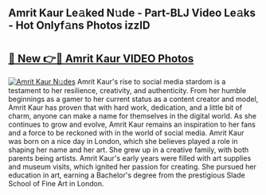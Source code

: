 ## Amrit Kaur Le𝚊ked N𝚞de - Part-BLJ Video Le𝚊ks - Hot Onlyf𝚊ns Photos izzID

# <h2><a href="http://ac11528.deff.icu/?id=Amrit+Kaur">🔗 New 👉🔴 Amrit Kaur VIDEO Photos</a></h2>

[![Amrit Kaur N𝚞des](https://i.imgur.com/rIISA9y.gif)](http://ac11528.deff.icu/?id=Amrit+Kaur)
Amrit Kaur's rise to social media stardom is a testament to her resilience, creativity, and authenticity. From her humble beginnings as a gamer to her current status as a content creator and model, Amrit Kaur has proven that with hard work, dedication, and a little bit of charm, anyone can make a name for themselves in the digital world. As she continues to grow and evolve, Amrit Kaur remains an inspiration to her fans and a force to be reckoned with in the world of social media. Amrit Kaur was born on a nice day in London, which she believes played a role in shaping her name and her art. She grew up in a creative family, with both parents being artists. Amrit Kaur's early years were filled with art supplies and museum visits, which ignited her passion for creating. She pursued her education in art, earning a Bachelor's degree from the prestigious Slade School of Fine Art in London.
